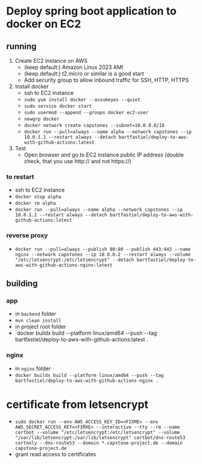 # Deploy spring boot application to docker on EC2

## running

1. Create EC2 instance on AWS
   * (keep default:) Amazon Linux 2023 AMI
   * (keep default:) t2.micro or similar is a good start
   * Add security group to allow inbound traffic for SSH, HTTP, HTTPS
2. Install docker
   * ssh to EC2 instance
   * `sudo yum install docker --assumeyes --quiet`
   * `sudo service docker start`
   * `sudo usermod --append --groups docker ec2-user`
   * `newgrp docker`
   * `docker network create capstones --subnet=10.0.0.0/16`
   * `docker run --pull=always --name alpha --network capstones --ip 10.0.1.1 --restart always --detach bartfastiel/deploy-to-aws-with-github-actions:latest`
3. Test
    * Open browser and go to EC2 instance public IP address (double check, that you use http:// and not https://)

### to restart

* ssh to EC2 instance
* `docker stop alpha`
* `docker rm alpha`
* `docker run --pull=always --name alpha --network capstones --ip 10.0.1.1 --restart always --detach bartfastiel/deploy-to-aws-with-github-actions:latest`

### reverse proxy

* `docker run --pull=always --publish 80:80 --publish 443:443 --name nginx --network capstones --ip 10.0.0.2 --restart always --volume "/etc/letsencrypt:/etc/letsencrypt" --detach bartfastiel/deploy-to-aws-with-github-actions-nginx:latest`

## building

### app

* in `backend` folder
* `mvn clean install`
* in project root folder
* `docker buildx build --platform linux/amd64 --push --tag bartfastiel/deploy-to-aws-with-github-actions:latest .

### nginx

* in `nginx` folder
* `docker buildx build --platform linux/amd64 --push --tag bartfastiel/deploy-to-aws-with-github-actions-nginx .`

# certificate from letsencrypt

* `sudo docker run --env AWS_ACCESS_KEY_ID=<FIXME> --env AWS_SECRET_ACCESS_KEY=<FIMXE> --interactive --tty --rm --name certbot --volume "/etc/letsencrypt:/etc/letsencrypt" --volume "/var/lib/letsencrypt:/var/lib/letsencrypt" certbot/dns-route53 certonly --dns-route53 --domain *.capstone-project.de --domain capstone-project.de`
* grant read access to certificates
